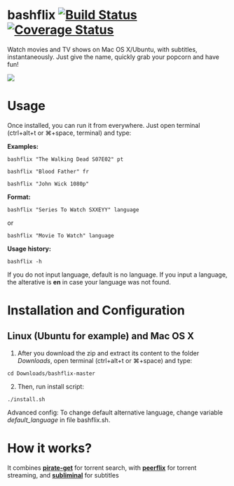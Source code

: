 # bashflix [![Build Status](https://travis-ci.org/astavares/bashflix.svg?branch=master)](https://travis-ci.org/astavares/bashflix) [![Coverage Status](https://coveralls.io/repos/github/astavares/bashflix/badge.svg?branch=master)](https://coveralls.io/github/astavares/bashflix?branch=master) 

Watch movies and TV shows on Mac OS X/Ubuntu, with subtitles, instantaneously. Just give the name, quickly grab your popcorn and have fun!

![](http://i.imgur.com/FX4bt1B.gif)

# Usage
Once installed, you can run it from everywhere. Just open terminal (ctrl+alt+t or ⌘+space, terminal) and type:

**Examples:**
```
bashflix "The Walking Dead S07E02" pt
```
```
bashflix "Blood Father" fr
```
```
bashflix "John Wick 1080p"
```
**Format:**
```
bashflix "Series To Watch SXXEYY" language
```
or
```
bashflix "Movie To Watch" language
```
**Usage history:**
```
bashflix -h
```

If you do not input language, default is no language.
If you input a language, the alterative is **en** in case your language was not found.

# Installation and Configuration

## Linux (Ubuntu for example) and Mac OS X

1. After you download the zip and extract its content to the folder *Downloads*, open terminal (ctrl+alt+t or ⌘+space) and type:

  ```
  cd Downloads/bashflix-master
  ```

2. Then, run install script:

  ```
  ./install.sh
  ```

Advanced config: To change default alternative language, change variable *default_language* in file bashflix.sh.

# How it works?

It combines [**pirate-get**](https://github.com/vikstrous/pirate-get) for torrent search, with [**peerflix**](https://github.com/mafintosh/peerflix) for torrent streaming, and [**subliminal**](https://github.com/Diaoul/subliminal) for subtitles
